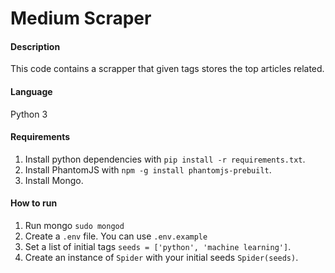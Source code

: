 # Medium Scraper

#### Description
This code contains a scrapper that given tags stores the top articles related.

#### Language
Python 3

#### Requirements
1. Install python dependencies with `pip install -r requirements.txt`.
2. Install PhantomJS with `npm -g install phantomjs-prebuilt`.
3. Install Mongo.

#### How to run
1. Run mongo `sudo mongod`
2. Create a `.env` file. You can use `.env.example`
2. Set a list of initial tags `seeds = ['python', 'machine learning']`.
3. Create an instance of `Spider` with your initial seeds `Spider(seeds)`.
